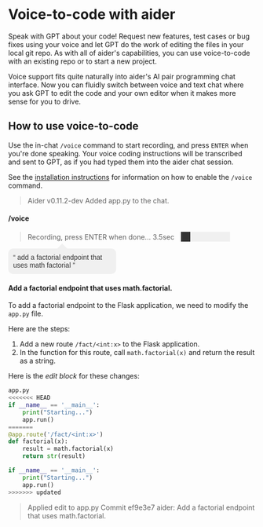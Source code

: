 
# Voice-to-code with aider

Speak with GPT about your code! Request new features, test cases or bug fixes using your voice and let GPT do the work of editing the files in your local git repo. As with all of aider's capabilities, you can use voice-to-code with an existing repo or to start a new project.

Voice support fits quite naturally into aider's AI pair programming chat interface. Now you can fluidly switch between voice and text chat where you ask GPT to edit the code and your own editor when it makes more sense for you to drive.

## How to use voice-to-code

Use the in-chat `/voice` command to start recording,
and press `ENTER` when you're done speaking.
Your voice coding instructions will be transcribed
and sent to GPT, as if you had  typed them into
the aider chat session.

See the [installation instructions](https://aider.chat/docs/install.html#install-portaudio-optional) for
information on how to enable the `/voice` command.

<div class="chat-transcript" markdown="1">

> Aider v0.11.2-dev
> Added app.py to the chat.

#### /voice

<blockquote>
<div class="recording-line">
    <p style="display: inline;">Recording, press ENTER when done... <span id="timer">3.5</span>sec</p>
    <div id="progress-bar">
        <div id="progress"></div>
    </div>
</div>
</blockquote>

<style>
    .recording-line > * {
        display: inline-block;
        vertical-align: middle;
    }
    #progress-bar {
        width: 100px;
        height: 20px;
        background-color: #f0f0f0;
        margin-left: 10px;
    }
    #progress {
        height: 100%;
        background-color: #333;
        animation: progress 3s infinite;
    }
    @keyframes progress {
        0% { width: 10%; }
        20% { width: 90%; }
        50% { width: 30%; }
        60% { width: 90%; }
        80% { width: 20%; }
        100% { width: 10%; }

    }
</style>

<script>
window.onload = function() {
    var counter = 0;
    var timer = document.getElementById('timer');
    setInterval(function() {
        counter = (counter + 0.1) % 9;
        timer.textContent = counter.toFixed(1);
    }, 100);
}
</script>

<div style="display: inline-block; position: relative; width: 200px; background-color: #f0f0f0; border-radius: 10px; padding: 10px; color: #333; font-family: 'Comic Sans MS', 'Comic Sans', 'Marker Felt', sans-serif;">
<span style="position: absolute; top: 0; left: 50%; transform: translate(-50%, -100%); width: 0; height: 0; border-left: 10px solid transparent; border-right: 10px solid transparent; border-bottom: 10px solid #f0f0f0;"></span>
“&nbsp;add a factorial endpoint that uses math factorial&nbsp;”
</div>

#### Add a factorial endpoint that uses math.factorial.

To add a factorial endpoint to the Flask application, we need to modify the `app.py` file.

Here are the steps:

1. Add a new route `/fact/<int:x>` to the Flask application.
2. In the function for this route, call `math.factorial(x)` and return the result as a string.

Here is the *edit block* for these changes:

```python
app.py
<<<<<<< HEAD
if __name__ == '__main__':
    print("Starting...")
    app.run()
=======
@app.route('/fact/<int:x>')
def factorial(x):
    result = math.factorial(x)
    return str(result)

if __name__ == '__main__':
    print("Starting...")
    app.run()
>>>>>>> updated
```

> Applied edit to app.py
> Commit ef9e3e7 aider: Add a factorial endpoint that uses math.factorial.

</div>
<br/>
<br/>
<br/>
